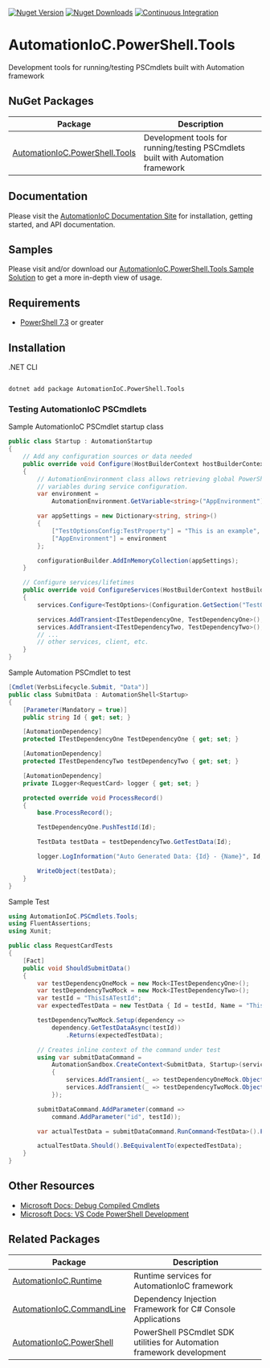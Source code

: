 [![Nuget Version](https://img.shields.io/nuget/v/AutomationIoC.PowerShell.Tools?logo=nuget)](https://www.nuget.org/packages/AutomationIoC.PowerShell.Tools)
[![Nuget Downloads](https://img.shields.io/nuget/dt/AutomationIoC.PowerShell.Tools?logo=nuget)](https://www.nuget.org/packages/AutomationIoC.PowerShell.Tools)
[![Continuous Integration](https://github.com/AutomationIoC/Automation/actions/workflows/continuous-integration.yml/badge.svg)](https://github.com/AutomationIoC/Automation/actions/workflows/continuous-integration.yml)

# AutomationIoC.PowerShell.Tools

Development tools for running/testing PSCmdlets built with Automation framework

## NuGet Packages

| Package                                                                                          | Description                                                                     |
| ------------------------------------------------------------------------------------------------ | ------------------------------------------------------------------------------- |
| [AutomationIoC.PowerShell.Tools](https://www.nuget.org/packages/AutomationIoC.PowerShell.Tools/) | Development tools for running/testing PSCmdlets built with Automation framework |

## Documentation

Please visit the [AutomationIoC Documentation Site](https://AutomationIoC.github.io/Automation/) for installation, getting started, and API documentation.

## Samples

Please visit and/or download our [AutomationIoC.PowerShell.Tools Sample Solution](https://github.com/AutomationIoC/Automation/tree/main/samples/PowerShellToolsSample) to get a more in-depth view of usage.

## Requirements

- [PowerShell 7.3](https://docs.microsoft.com/en-us/powershell/scripting/install/installing-powershell-on-windows?view=powershell-7.3) or greater

## Installation

.NET CLI

```dotnetcli

dotnet add package AutomationIoC.PowerShell.Tools

```

### Testing AutomationIoC PSCmdlets

Sample AutomationIoC PSCmdlet startup class

```csharp
public class Startup : AutomationStartup
{
    // Add any configuration sources or data needed
    public override void Configure(HostBuilderContext hostBuilderContext, IConfigurationBuilder configurationBuilder)
    {
        // AutomationEnvironment class allows retrieving global PowerShell
        // variables during service configuration.
        var environment =
            AutomationEnvironment.GetVariable<string>("AppEnvironment");

        var appSettings = new Dictionary<string, string>()
        {
            ["TestOptionsConfig:TestProperty"] = "This is an example",
            ["AppEnvironment"] = environment
        };

        configurationBuilder.AddInMemoryCollection(appSettings);
    }

    // Configure services/lifetimes
    public override void ConfigureServices(HostBuilderContext hostBuilderContext, IServiceCollection services)
    {
        services.Configure<TestOptions>(Configuration.GetSection("TestOptionsConfig"));

        services.AddTransient<ITestDependencyOne, TestDependencyOne>();
        services.AddTransient<ITestDependencyTwo, TestDependencyTwo>();
        // ...
        // other services, client, etc.
    }
}
```

Sample Automation PSCmdlet to test

```csharp
[Cmdlet(VerbsLifecycle.Submit, "Data")]
public class SubmitData : AutomationShell<Startup>
{
    [Parameter(Mandatory = true)]
    public string Id { get; set; }

    [AutomationDependency]
    protected ITestDependencyOne TestDependencyOne { get; set; }

    [AutomationDependency]
    protected ITestDependencyTwo testDependencyTwo { get; set; }

    [AutomationDependency]
    private ILogger<RequestCard> logger { get; set; }

    protected override void ProcessRecord()
    {
        base.ProcessRecord();

        TestDependencyOne.PushTestId(Id);

        TestData testData = testDependencyTwo.GetTestData(Id);

        logger.LogInformation("Auto Generated Data: {Id} - {Name}", Id, testData.Name);

        WriteObject(testData);
    }
}
```

Sample Test

```csharp
using AutomationIoC.PSCmdlets.Tools;
using FluentAssertions;
using Xunit;

public class RequestCardTests
{
    [Fact]
    public void ShouldSubmitData()
    {
        var testDependencyOneMock = new Mock<ITestDependencyOne>();
        var testDependencyTwoMock = new Mock<ITestDependencyTwo>();
        var testId = "ThisIsATestId";
        var expectedTestData = new TestData { Id = testId, Name = "ThisIsTestName" };

        testDependencyTwoMock.Setup(dependency =>
            dependency.GetTestDataAsync(testId))
                .Returns(expectedTestData);

        // Creates inline context of the command under test
        using var submitDataCommand =
            AutomationSandbox.CreateContext<SubmitData, Startup>(services =>
            {
                services.AddTransient(_ => testDependencyOneMock.Object);
                services.AddTransient(_ => testDependencyTwoMock.Object);
            });

        submitDataCommand.AddParameter(command =>
            command.AddParameter("id", testId));

        var actualTestData = submitDataCommand.RunCommand<TestData>().First();

        actualTestData.Should().BeEquivalentTo(expectedTestData);
    }
}
```

## Other Resources

- [Microsoft Docs: Debug Compiled Cmdlets](https://docs.microsoft.com/en-us/powershell/scripting/dev-cross-plat/vscode/using-vscode-for-debugging-compiled-cmdlets?view=powershell-7.2)
- [Microsoft Docs: VS Code PowerShell Development](https://docs.microsoft.com/en-us/powershell/scripting/dev-cross-plat/vscode/using-vscode?view=powershell-7.2)

## Related Packages

| Package                                                                                | Description                                                            |
| -------------------------------------------------------------------------------------- | ---------------------------------------------------------------------- |
| [AutomationIoC.Runtime](https://www.nuget.org/packages/AutomationIoC.Runtime/)         | Runtime services for AutomationIoC framework                           |
| [AutomationIoC.CommandLine](https://www.nuget.org/packages/AutomationIoC.CommandLine/) | Dependency Injection Framework for C# Console Applications             |
| [AutomationIoC.PowerShell](https://www.nuget.org/packages/AutomationIoC.PowerShell/)   | PowerShell PSCmdlet SDK utilities for Automation framework development |
